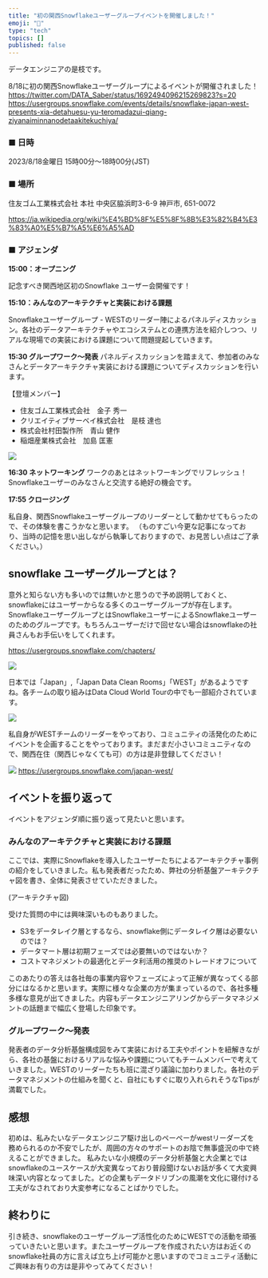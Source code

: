 ```yaml
---
title: "初の関西Snowflakeユーザーグループイベントを開催しました！"
emoji: "💭"
type: "tech"
topics: []
published: false
---
```


データエンジニアの是枝です。

8/18に初の関西Snowflakeユーザーグループによるイベントが開催されました！
https://twitter.com/DATA_Saber/status/1692494096215269823?s=20
https://usergroups.snowflake.com/events/details/snowflake-japan-west-presents-xia-detahuesu-yu-teromadazui-qiang-ziyanaiminnanodetaakitekuchiya/


### ■ 日時
2023/8/18金曜日 15時00分～18時00分(JST)

### ■ 場所
住友ゴム工業株式会社 本社
中央区脇浜町3-6-9
神戸市, 651-0072

https://ja.wikipedia.org/wiki/%E4%BD%8F%E5%8F%8B%E3%82%B4%E3%83%A0%E5%B7%A5%E6%A5%AD

### ■ アジェンダ

**15:00：オープニング**

記念すべき関西地区初のSnowflake ユーザー会開催です！

**15:10：みんなのアーキテクチャと実装における課題**

Snowflakeユーザーグループ - WESTのリーダー陣によるパネルディスカッション。各社のデータアーキテクチャやエコシステムとの連携方法を紹介しつつ、リアルな現場での実装における課題について問題提起していきます。

**15:30 グループワーク〜発表**
パネルディスカッションを踏まえて、参加者のみなさんとデータアーキテクチャ実装における課題についてディスカッションを行います。

【登壇メンバー】 
- 住友ゴム工業株式会社　金子 秀一 
- クリエイティブサーベイ株式会社　是枝 達也 
- 株式会社村田製作所　青山 健作 
- 稲畑産業株式会社　加島 匡憲 

![](https://storage.googleapis.com/zenn-user-upload/eea6530403fc-20231215.png)

**16:30 ネットワーキング**
ワークのあとはネットワーキングでリフレッシュ！Snowflakeユーザーのみなさんと交流する絶好の機会です。

**17:55 クロージング** 


私自身、関西Snowflakeユーザーグループのリーダーとして動かせてもらったので、その体験を書こうかなと思います。
（ものすごい今更な記事になっており、当時の記憶を思い出しながら執筆しておりますので、お見苦しい点はご了承ください。）


## snowflake ユーザーグループとは？
意外と知らない方も多いのでは無いかと思うので予め説明しておくと、snowflakeにはユーザーからなる多くのユーザーグループが存在します。SnowflakeユーザーグループとはSnowflakeユーザーによるSnowflakeユーザーのためのグループです。もちろんユーザーだけで回せない場合はsnowflakeの社員さんもお手伝いをしてくれます。

https://usergroups.snowflake.com/chapters/

![](https://storage.googleapis.com/zenn-user-upload/92bd629cab23-20231215.png)

日本では「Japan」,「Japan Data Clean Rooms」「WEST」があるようですね。各チームの取り組みはData Cloud World Tourの中でも一部紹介されています。

![](https://storage.googleapis.com/zenn-user-upload/e0ed90cce2ce-20231215.png)

私自身がWESTチームのリーダーをやっており、コミュニティの活発化のためにイベントを企画することをやっております。まだまだ小さいコミュニティなので、関西在住（関西じゃなくても可）の方は是非登録してください！

![](https://storage.googleapis.com/zenn-user-upload/269ba46c5882-20231215.png)
https://usergroups.snowflake.com/japan-west/


## イベントを振り返って
イベントをアジェンダ順に振り返って見たいと思います。

### みんなのアーキテクチャと実装における課題
ここでは、実際にSnowflakeを導入したユーザーたちによるアーキテクチャ事例の紹介をしていきました。私も発表者だったため、弊社の分析基盤アーキテクチャ図を書き、全体に発表させていただきました。

(アーキテクチャ図)

受けた質問の中には興味深いものもありました。

- S3をデータレイク層とするなら、snowflake側にデータレイク層は必要ないのでは？ 
- データマート層は初期フェーズでは必要無いのではないか？ 
- コストマネジメントの最適化とデータ利活用の推奨のトレードオフについて

このあたりの答えは各社毎の事業内容やフェーズによって正解が異なってくる部分にはなるかと思います。実際に様々な企業の方が集まっているので、各社多種多様な意見が出てきました。内容もデータエンジニアリングからデータマネジメントの話題まで幅広く登場した印象です。

###  グループワーク〜発表
発表者のデータ分析基盤構成図をみて実装における工夫やポイントを紐解きながら、各社の基盤におけるリアルな悩みや課題についてもチームメンバーで考えていきました。WESTのリーダーたちも班に混ざり議論に加わりました。各社のデータマネジメントの仕組みを聞くと、自社にもすぐに取り入れられそうなTipsが満載でした。

## 感想
初めは、私みたいなデータエンジニア駆け出しのペーペーがwestリーダーズを務められるのか不安でしたが、周囲の方々のサポートのお陰で無事盛況の中で終えることができました。
私みたいな小規模のデータ分析基盤と大企業とではsnowflakeのユースケースが大変異なっており普段聞けないお話が多くて大変興味深い内容となってました。どの企業もデータドリブンの風潮を文化に寝付ける工夫がなされており大変参考になることばかりでした。

## 終わりに
引き続き、snowflakeのユーザーグループ活性化のためにWESTでの活動を頑張っていきたいと思います。またユーザーグループを作成されたい方はお近くのsnowflake社員の方に言えば立ち上げ可能かと思いますのでコミュニティ活動にご興味お有りの方は是非やってみてください！
